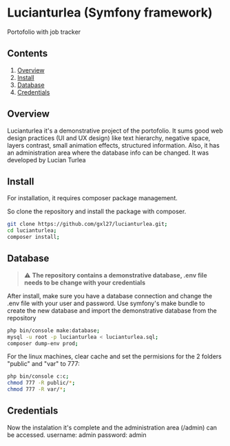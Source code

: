 # Lucianturlea (Symfony framework)

Portofolio with job tracker

## Contents

1. [Overview](#overview)
1. [Install](#install)
1. [Database](#database)
1. [Credentials](#credentials)

## Overview

Lucianturlea it's a demonstrative project of the portofolio. It sums good web design practices (UI and UX design) like text hierarchy, negative space, layers contrast, small animation effects, structured information. Also, it has an administration area where the database info can be changed. It was developed by Lucian Turlea

## Install

For installation, it requires composer package management.

So clone the repository and install the package with composer.

```bash
git clone https://github.com/gxl27/lucianturlea.git;
cd lucianturlea;
composer install;
```
## Database

> :warning: **The repository contains a demonstrative database, .env file needs to be change with your credentials** 

After install, make sure you have a database connection and change the .env file with your user and password.
Use symfony's make bundle to create the new database and import the demonstrative database from the repository

```bash
php bin/console make:database;
mysql -u root -p lucianturlea < lucianturlea.sql;
composer dump-env prod;
```

For the linux machines, clear cache and set the permisions for the 2 folders "public" and "var" to 777:

```bash
php bin/console c:c;
chmod 777 -R public/*;
chmod 777 -R var/*;
```
## Credentials

Now the instalation it's complete and the administration area (/admin) can be accessed.
username: admin
password: admin
